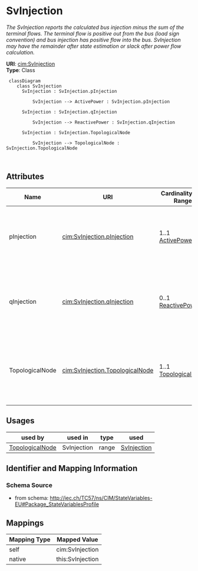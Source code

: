 # SvInjection


_The SvInjection reports the calculated bus injection minus the sum of the terminal flows. The terminal flow is positive out from the bus (load sign convention) and bus injection has positive flow into the bus. SvInjection may have the remainder after state estimation or slack after power flow calculation._





**URI**: [cim:SvInjection](http://iec.ch/TC57/CIM100#SvInjection)<br />
**Type**: Class




```mermaid
 classDiagram
    class SvInjection
      SvInjection : SvInjection.pInjection
        
          SvInjection --> ActivePower : SvInjection.pInjection
        
      SvInjection : SvInjection.qInjection
        
          SvInjection --> ReactivePower : SvInjection.qInjection
        
      SvInjection : SvInjection.TopologicalNode
        
          SvInjection --> TopologicalNode : SvInjection.TopologicalNode
        
      
```




<!-- no inheritance hierarchy -->


## Attributes


| Name | URI | Cardinality and Range | Description | Inheritance |
| ---  | --- | --- | --- | --- |
| pInjection | [cim:SvInjection.pInjection](http://iec.ch/TC57/CIM100#SvInjection.pInjection) | 1..1 <br />  [ActivePower](ActivePower.md)  | The active power mismatch between calculated injection and initial injection | direct |
| qInjection | [cim:SvInjection.qInjection](http://iec.ch/TC57/CIM100#SvInjection.qInjection) | 0..1 <br />  [ReactivePower](ReactivePower.md)  | The reactive power mismatch between calculated injection and initial injectio... | direct |
| TopologicalNode | [cim:SvInjection.TopologicalNode](http://iec.ch/TC57/CIM100#SvInjection.TopologicalNode) | 1..1 <br />  [TopologicalNode](TopologicalNode.md)  | The topological node associated with the flow injection state variable | direct |





## Usages

| used by | used in | type | used |
| ---  | --- | --- | --- |
| [TopologicalNode](TopologicalNode.md) | SvInjection | range | [SvInjection](SvInjection.md) |






## Identifier and Mapping Information







### Schema Source


* from schema: http://iec.ch/TC57/ns/CIM/StateVariables-EU#Package_StateVariablesProfile





## Mappings

| Mapping Type | Mapped Value |
| ---  | ---  |
| self | cim:SvInjection |
| native | this:SvInjection |




